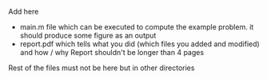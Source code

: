 Add here 
- main.m file which can be executed to compute the example problem. it should produce some figure as an output
- report.pdf which tells what you did (which files you added and modified) and how / why Report shouldn't be longer than 4 pages

Rest of the files must not be here but in other directories